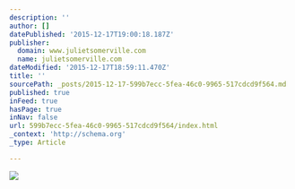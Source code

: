 ```yaml
---
description: ''
author: []
datePublished: '2015-12-17T19:00:18.187Z'
publisher:
  domain: www.julietsomerville.com
  name: julietsomerville.com
dateModified: '2015-12-17T18:59:11.470Z'
title: ''
sourcePath: _posts/2015-12-17-599b7ecc-5fea-46c0-9965-517cdcd9f564.md
published: true
inFeed: true
hasPage: true
inNav: false
url: 599b7ecc-5fea-46c0-9965-517cdcd9f564/index.html
_context: 'http://schema.org'
_type: Article

---
```

![](http://static1.squarespace.com/static/552c7cfee4b0ee19d27165fd/t/555241a9e4b0ff48240d6acc/1431454122228/?format=500w)